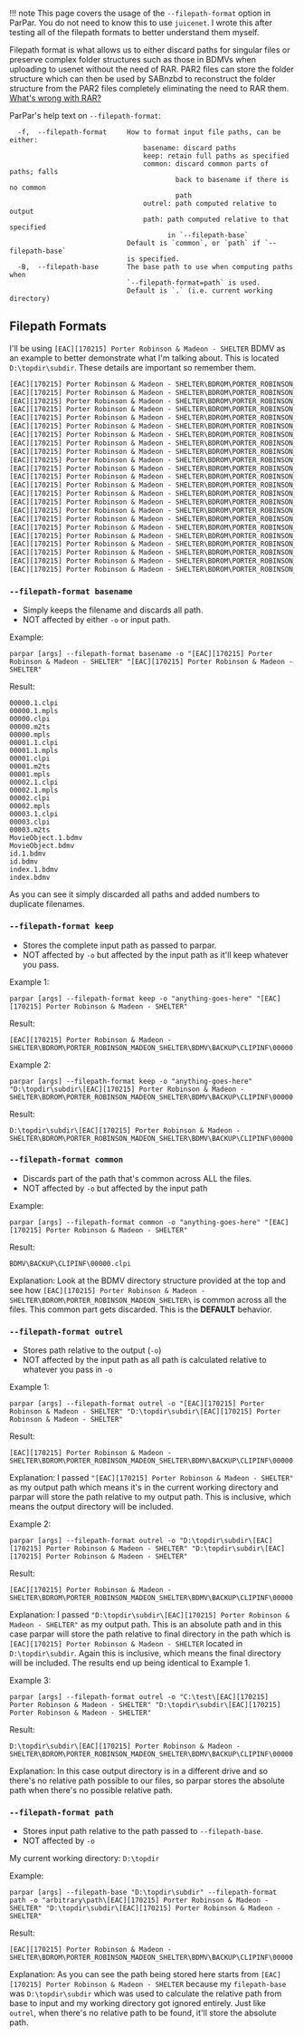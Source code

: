 !!! note
    This page covers the usage of the `--filepath-format` option in ParPar. You do not need to know this to use `juicenet`. I wrote this after testing all of the filepath formats to better understand them myself.



Filepath format is what allows us to either discard paths for singular files or preserve complex folder structures such as those in BDMVs when uploading to usenet without the need of RAR. PAR2 files can store the folder structure which can then be used by SABnzbd to reconstruct the folder structure from the PAR2 files completely eliminating the need to RAR them. [What's wrong with RAR?](https://github.com/animetosho/Nyuu/wiki/Stop-RAR-Uploads)

ParPar's help text on `--filepath-format`:

``` console
  -f,  --filepath-format     How to format input file paths, can be either:
                                 basename: discard paths
                                 keep: retain full paths as specified
                                 common: discard common parts of paths; falls
                                         back to basename if there is no common
                                         path
                                 outrel: path computed relative to output
                                 path: path computed relative to that specified
                                       in `--filepath-base`
                             Default is `common`, or `path` if `--filepath-base`
                             is specified.
  -B,  --filepath-base       The base path to use when computing paths when
                             `--filepath-format=path` is used.
                             Default is `.` (i.e. current working directory)
```

## Filepath Formats

I'll be using `[EAC][170215] Porter Robinson & Madeon - SHELTER` BDMV as an example to better demonstrate what I'm talking about. This is located `D:\topdir\subdir`. These details are important so remember them.

```txt
[EAC][170215] Porter Robinson & Madeon - SHELTER\BDROM\PORTER_ROBINSON_MADEON_SHELTER\BDMV\BACKUP\CLIPINF\00000.clpi
[EAC][170215] Porter Robinson & Madeon - SHELTER\BDROM\PORTER_ROBINSON_MADEON_SHELTER\BDMV\BACKUP\CLIPINF\00001.clpi
[EAC][170215] Porter Robinson & Madeon - SHELTER\BDROM\PORTER_ROBINSON_MADEON_SHELTER\BDMV\BACKUP\CLIPINF\00002.clpi
[EAC][170215] Porter Robinson & Madeon - SHELTER\BDROM\PORTER_ROBINSON_MADEON_SHELTER\BDMV\BACKUP\CLIPINF\00003.clpi
[EAC][170215] Porter Robinson & Madeon - SHELTER\BDROM\PORTER_ROBINSON_MADEON_SHELTER\BDMV\BACKUP\MovieObject.bdmv
[EAC][170215] Porter Robinson & Madeon - SHELTER\BDROM\PORTER_ROBINSON_MADEON_SHELTER\BDMV\BACKUP\PLAYLIST\00000.mpls
[EAC][170215] Porter Robinson & Madeon - SHELTER\BDROM\PORTER_ROBINSON_MADEON_SHELTER\BDMV\BACKUP\PLAYLIST\00001.mpls
[EAC][170215] Porter Robinson & Madeon - SHELTER\BDROM\PORTER_ROBINSON_MADEON_SHELTER\BDMV\BACKUP\PLAYLIST\00002.mpls
[EAC][170215] Porter Robinson & Madeon - SHELTER\BDROM\PORTER_ROBINSON_MADEON_SHELTER\BDMV\BACKUP\index.bdmv
[EAC][170215] Porter Robinson & Madeon - SHELTER\BDROM\PORTER_ROBINSON_MADEON_SHELTER\BDMV\CLIPINF\00000.clpi
[EAC][170215] Porter Robinson & Madeon - SHELTER\BDROM\PORTER_ROBINSON_MADEON_SHELTER\BDMV\CLIPINF\00001.clpi
[EAC][170215] Porter Robinson & Madeon - SHELTER\BDROM\PORTER_ROBINSON_MADEON_SHELTER\BDMV\CLIPINF\00002.clpi
[EAC][170215] Porter Robinson & Madeon - SHELTER\BDROM\PORTER_ROBINSON_MADEON_SHELTER\BDMV\CLIPINF\00003.clpi
[EAC][170215] Porter Robinson & Madeon - SHELTER\BDROM\PORTER_ROBINSON_MADEON_SHELTER\BDMV\MovieObject.bdmv
[EAC][170215] Porter Robinson & Madeon - SHELTER\BDROM\PORTER_ROBINSON_MADEON_SHELTER\BDMV\PLAYLIST\00000.mpls
[EAC][170215] Porter Robinson & Madeon - SHELTER\BDROM\PORTER_ROBINSON_MADEON_SHELTER\BDMV\PLAYLIST\00001.mpls
[EAC][170215] Porter Robinson & Madeon - SHELTER\BDROM\PORTER_ROBINSON_MADEON_SHELTER\BDMV\PLAYLIST\00002.mpls
[EAC][170215] Porter Robinson & Madeon - SHELTER\BDROM\PORTER_ROBINSON_MADEON_SHELTER\BDMV\STREAM\00000.m2ts
[EAC][170215] Porter Robinson & Madeon - SHELTER\BDROM\PORTER_ROBINSON_MADEON_SHELTER\BDMV\STREAM\00001.m2ts
[EAC][170215] Porter Robinson & Madeon - SHELTER\BDROM\PORTER_ROBINSON_MADEON_SHELTER\BDMV\STREAM\00003.m2ts
[EAC][170215] Porter Robinson & Madeon - SHELTER\BDROM\PORTER_ROBINSON_MADEON_SHELTER\BDMV\index.bdmv
[EAC][170215] Porter Robinson & Madeon - SHELTER\BDROM\PORTER_ROBINSON_MADEON_SHELTER\CERTIFICATE\BACKUP\id.bdmv
[EAC][170215] Porter Robinson & Madeon - SHELTER\BDROM\PORTER_ROBINSON_MADEON_SHELTER\CERTIFICATE\id.bdmv
```

### `--filepath-format basename`

- Simply keeps the filename and discards all path.
- NOT affected by either `-o` or input path.

Example:

``` console
parpar [args] --filepath-format basename -o "[EAC][170215] Porter Robinson & Madeon - SHELTER" "[EAC][170215] Porter Robinson & Madeon - SHELTER"
```

Result:

``` console
00000.1.clpi
00000.1.mpls
00000.clpi
00000.m2ts
00000.mpls
00001.1.clpi
00001.1.mpls
00001.clpi
00001.m2ts
00001.mpls
00002.1.clpi
00002.1.mpls
00002.clpi
00002.mpls
00003.1.clpi
00003.clpi
00003.m2ts
MovieObject.1.bdmv
MovieObject.bdmv
id.1.bdmv
id.bdmv
index.1.bdmv
index.bdmv
```

As you can see it simply discarded all paths and added numbers to duplicate filenames.

### `--filepath-format keep`

- Stores the complete input path as passed to parpar.
- NOT affected by `-o` but affected by the input path as it'll keep whatever you pass.

Example 1:

``` console
parpar [args] --filepath-format keep -o "anything-goes-here" "[EAC][170215] Porter Robinson & Madeon - SHELTER"
```

Result:

``` console
[EAC][170215] Porter Robinson & Madeon - SHELTER\BDROM\PORTER_ROBINSON_MADEON_SHELTER\BDMV\BACKUP\CLIPINF\00000.clpi
```

Example 2:

``` console
parpar [args] --filepath-format keep -o "anything-goes-here" "D:\topdir\subdir\[EAC][170215] Porter Robinson & Madeon - SHELTER\BDROM\PORTER_ROBINSON_MADEON_SHELTER\BDMV\BACKUP\CLIPINF\00000.clpi"
```

Result:

``` console
D:\topdir\subdir\[EAC][170215] Porter Robinson & Madeon - SHELTER\BDROM\PORTER_ROBINSON_MADEON_SHELTER\BDMV\BACKUP\CLIPINF\00000.clpi
```

### `--filepath-format common`

- Discards part of the path that's common across ALL the files.
- NOT affected by `-o` but affected by the input path

Example:

``` console
parpar [args] --filepath-format common -o "anything-goes-here" "[EAC][170215] Porter Robinson & Madeon - SHELTER"
```

Result:

``` console
BDMV\BACKUP\CLIPINF\00000.clpi
```

Explanation:
Look at the BDMV directory structure provided at the top and see how `[EAC][170215] Porter Robinson & Madeon - SHELTER\BDROM\PORTER_ROBINSON_MADEON_SHELTER\` is common across all the files. This common part gets discarded. This is the **DEFAULT** behavior.

### `--filepath-format outrel`

- Stores path relative to the output (`-o`)
- NOT affected by the input path as all path is calculated relative to whatever you pass in `-o`

Example 1:

``` console
parpar [args] --filepath-format outrel -o "[EAC][170215] Porter Robinson & Madeon - SHELTER" "D:\topdir\subdir\[EAC][170215] Porter Robinson & Madeon - SHELTER"
```

Result:

``` console
[EAC][170215] Porter Robinson & Madeon - SHELTER\BDROM\PORTER_ROBINSON_MADEON_SHELTER\BDMV\BACKUP\CLIPINF\00000.clpi
```

Explanation:
I passed `"[EAC][170215] Porter Robinson & Madeon - SHELTER"` as my output path which means it's in the current working directory and parpar will store the path relative to my output path. This is inclusive, which means the output directory will be included.

Example 2:

``` console
parpar [args] --filepath-format outrel -o "D:\topdir\subdir\[EAC][170215] Porter Robinson & Madeon - SHELTER" "D:\topdir\subdir\[EAC][170215] Porter Robinson & Madeon - SHELTER"
```

Result:

``` console
[EAC][170215] Porter Robinson & Madeon - SHELTER\BDROM\PORTER_ROBINSON_MADEON_SHELTER\BDMV\BACKUP\CLIPINF\00000.clpi
```

Explanation:
I passed `"D:\topdir\subdir\[EAC][170215] Porter Robinson & Madeon - SHELTER"` as my output path. This is an absolute path and in this case parpar will store the path relative to final directory in the path which is `[EAC][170215] Porter Robinson & Madeon - SHELTER` located in `D:\topdir\subdir`. Again this is inclusive, which means the final directory will be included. The results end up being identical to Example 1.

Example 3:

``` console
parpar [args] --filepath-format outrel -o "C:\test\[EAC][170215] Porter Robinson & Madeon - SHELTER" "D:\topdir\subdir\[EAC][170215] Porter Robinson & Madeon - SHELTER"
```

Result:

``` console
D:\topdir\subdir\[EAC][170215] Porter Robinson & Madeon - SHELTER\BDROM\PORTER_ROBINSON_MADEON_SHELTER\BDMV\BACKUP\CLIPINF\00000.clpi
```

Explanation: In this case output directory is in a different drive and so there's no relative path possible to our files, so parpar stores the absolute path when there's no possible relative path.

### `--filepath-format path`

- Stores input path relative to the path passed to `--filepath-base`.
- NOT affected by `-o`

My current working directory: `D:\topdir`

Example:

``` console
parpar [args] --filepath-base "D:\topdir\subdir" --filepath-format path -o "arbitrary\path\[EAC][170215] Porter Robinson & Madeon - SHELTER" "D:\topdir\subdir\[EAC][170215] Porter Robinson & Madeon - SHELTER"
```

Result:

``` console
[EAC][170215] Porter Robinson & Madeon - SHELTER\BDROM\PORTER_ROBINSON_MADEON_SHELTER\BDMV\BACKUP\CLIPINF\00000.clpi
```

Explanation:
As you can see the path being stored here starts from `[EAC][170215] Porter Robinson & Madeon - SHELTER` because my `filepath-base` was `D:\topdir\subdir` which was used to calculate the relative path from base to input and my working directory got ignored entirely. Just like `outrel`, when there's no relative path to be found, it'll store the absolute path.